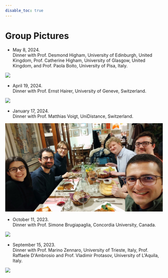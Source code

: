 ```yaml
---
disable_toc: true
---
```


# Group Pictures

- May 8, 2024. <br> Dinner with Prof. Desmond Higham, University of Edinburgh, United Kingdom, Prof. Catherine Higham, University of Glasgow, United Kingdom, and Prof. Paola Boito, University of Pisa, Italy.

![](img/DesCath.jpg)

- April 19, 2024. <br> Dinner with Prof. Ernst Hairer, University of Geneve, Switzerland.

![](img/Ernst.jpg)

- January 17, 2024. <br> Dinner with Prof. Matthias Voigt, UniDistance, Switzerland.

![](img/Matthias.jpg)

- October 11, 2023. <br> Dinner with Prof. Simone Brugiapaglia, Concordia University, Canada.

![](img/Simone.jpg)

- September 15, 2023. <br> Dinner with Prof. Marino Zennaro, University of Trieste, Italy, Prof. Raffaele D'Ambrosio and Prof. Vladimir Protasov, University of L'Aquila, Italy.

![](img/Marino.jpg)